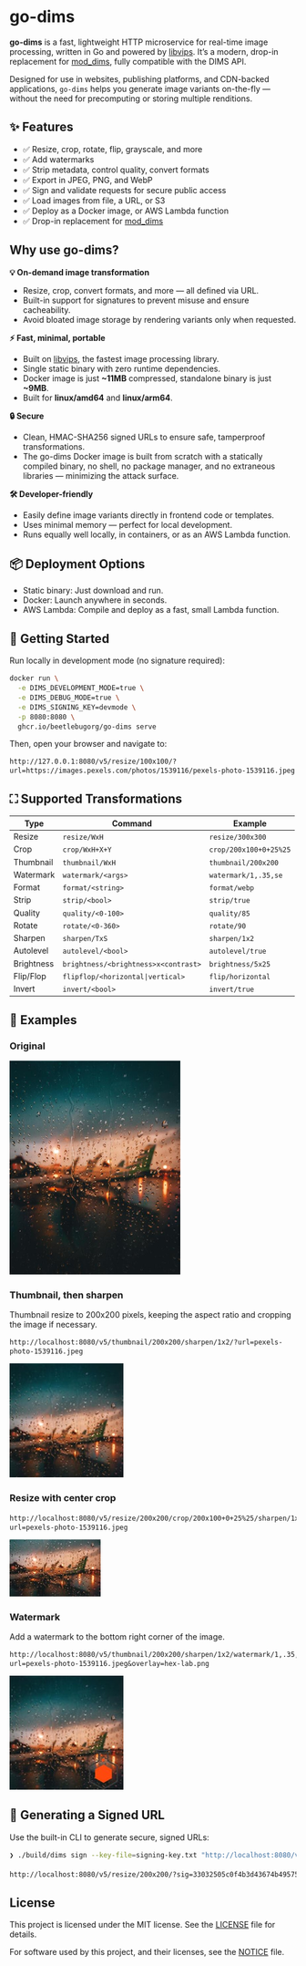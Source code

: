 # go-dims

**go-dims** is a fast, lightweight HTTP microservice for real-time image processing, written in Go
and powered by [libvips](https://libvips.github.io/libvips/). It’s a modern, drop-in replacement for
[mod_dims](https://github.com/beetlebugorg/mod_dims), fully compatible with the DIMS API.

Designed for use in websites, publishing platforms, and CDN-backed applications, `go-dims` helps you
generate image variants on-the-fly — without the need for precomputing or storing multiple
renditions.

## ✨ Features
- ✅ Resize, crop, rotate, flip, grayscale, and more
- ✅ Add watermarks
- ✅ Strip metadata, control quality, convert formats
- ✅ Export in JPEG, PNG, and WebP
- ✅ Sign and validate requests for secure public access
- ✅ Load images from file, a URL, or S3
- ✅ Deploy as a Docker image, or AWS Lambda function
- ✅ Drop-in replacement for [mod_dims](https://github.com/beetlebugorg/mod_dims)
  
## Why use go-dims?

**💡 On-demand image transformation**

- Resize, crop, convert formats, and more — all defined via URL.
- Built-in support for signatures to prevent misuse and ensure cacheability.
- Avoid bloated image storage by rendering variants only when requested.

**⚡ Fast, minimal, portable**

- Built on [libvips](https://libvips.github.io/libvips/), the fastest image processing library.
- Single static binary with zero runtime dependencies.
- Docker image is just **~11MB** compressed, standalone binary is just **~9MB**.
- Built for **linux/amd64** and **linux/arm64**.
 
**🔒 Secure**
- Clean, HMAC-SHA256 signed URLs to ensure safe, tamperproof transformations.
- The go-dims Docker image is built from scratch with a statically compiled binary, no shell, no package manager, and no extraneous libraries — minimizing the attack surface.

**🛠 Developer-friendly**
- Easily define image variants directly in frontend code or templates.
- Uses minimal memory — perfect for local development.
- Runs equally well locally, in containers, or as an AWS Lambda function.

## 📦 Deployment Options
- Static binary: Just download and run.
- Docker: Launch anywhere in seconds.
- AWS Lambda: Compile and deploy as a fast, small Lambda function.

## 🚀 Getting Started

Run locally in development mode (no signature required):

```bash
docker run \
  -e DIMS_DEVELOPMENT_MODE=true \
  -e DIMS_DEBUG_MODE=true \
  -e DIMS_SIGNING_KEY=devmode \
  -p 8080:8080 \
  ghcr.io/beetlebugorg/go-dims serve
```

Then, open your browser and navigate to:

```
http://127.0.0.1:8080/v5/resize/100x100/?url=https://images.pexels.com/photos/1539116/pexels-photo-1539116.jpeg
```

## ⛶ Supported Transformations

| Type          | Command                              | Example              |
|---------------|--------------------------------------|----------------------|
| Resize        | `resize/WxH`                         | `resize/300x300`     |
| Crop          | `crop/WxH+X+Y`                       | `crop/200x100+0+25%25` |
| Thumbnail     | `thumbnail/WxH`                      | `thumbnail/200x200`  |
| Watermark     | `watermark/<args>`                   | `watermark/1,.35,se` |
| Format        | `format/<string>`                    | `format/webp`        |
| Strip         | `strip/<bool>`                       | `strip/true`         |
| Quality       | `quality/<0-100>`                    | `quality/85`         |
| Rotate        | `rotate/<0-360>`                     | `rotate/90`          |
| Sharpen       | `sharpen/TxS`                        | `sharpen/1x2`        |
| Autolevel     | `autolevel/<bool>`                   | `autolevel/true`     |
| Brightness    | `brightness/<brightness>x<contrast>` | `brightness/5x25`    |
| Flip/Flop     | `flipflop/<horizontal\|vertical>`    | `flip/horizontal`    |
| Invert        | `invert/<bool>`                      | `invert/true`        |

## 📸 Examples

### **Original**

<img src="./resources/pexels-photo-1539116.jpeg" alt="Example" width="300">

### Thumbnail, then sharpen

Thumbnail resize to 200x200 pixels, keeping the aspect ratio and cropping the image if necessary.

```
http://localhost:8080/v5/thumbnail/200x200/sharpen/1x2/?url=pexels-photo-1539116.jpeg
```

![Thumbnail](./resources/readme/thumbnail.jpg)

### Resize with center crop

```
http://localhost:8080/v5/resize/200x200/crop/200x100+0+25%25/sharpen/1x2?url=pexels-photo-1539116.jpeg
```

![Resize with center crop](./resources/readme/resize-center-crop.jpg)

### Watermark

Add a watermark to the bottom right corner of the image.

```
http://localhost:8080/v5/thumbnail/200x200/sharpen/1x2/watermark/1,.35,se?url=pexels-photo-1539116.jpeg&overlay=hex-lab.png
```

![Watermark](./resources/readme/watermark.jpg)

## 🔑 Generating a Signed URL

Use the built-in CLI to generate secure, signed URLs:

```bash
❯ ./build/dims sign --key-file=signing-key.txt "http://localhost:8080/v5/resize/200x200/?url=pexels-photo-1539116.jpeg"

http://localhost:8080/v5/resize/200x200/?sig=33032505c0f4b3d43674b49575d9e379470ac6d7e7fa3e055b248802ee6867&url=pexels-photo-1539116.jpeg
```

## License

This project is licensed under the MIT license. See the [LICENSE](LICENSE) file for details.

For software used by this project, and their licenses, see the [NOTICE](NOTICE) file.
